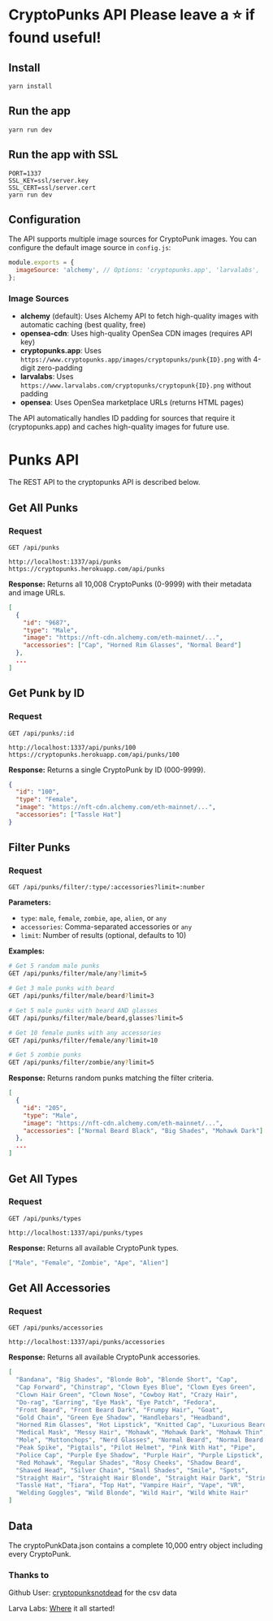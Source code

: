 # CryptoPunks API Please leave a ⭐️ if found useful!

## Install

    yarn install

## Run the app

    yarn run dev

## Run the app with SSL

    PORT=1337
    SSL_KEY=ssl/server.key
    SSL_CERT=ssl/server.cert
    yarn run dev

## Configuration

The API supports multiple image sources for CryptoPunk images. You can configure the default image source in `config.js`:

```javascript
module.exports = {
  imageSource: 'alchemy', // Options: 'cryptopunks.app', 'larvalabs', 'opensea', 'opensea-cdn', 'alchemy'
};
```

### Image Sources

- **alchemy** (default): Uses Alchemy API to fetch high-quality images with automatic caching (best quality, free)
- **opensea-cdn**: Uses high-quality OpenSea CDN images (requires API key)
- **cryptopunks.app**: Uses `https://www.cryptopunks.app/images/cryptopunks/punk{ID}.png` with 4-digit zero-padding
- **larvalabs**: Uses `https://www.larvalabs.com/cryptopunks/cryptopunk{ID}.png` without padding
- **opensea**: Uses OpenSea marketplace URLs (returns HTML pages)

The API automatically handles ID padding for sources that require it (cryptopunks.app) and caches high-quality images for future use.

# Punks API

The REST API to the cryptopunks API is described below.

## Get All Punks

### Request

`GET /api/punks`

    http://localhost:1337/api/punks
    https://cryptopunks.herokuapp.com/api/punks

**Response:** Returns all 10,008 CryptoPunks (0-9999) with their metadata and image URLs.

```json
[
  {
    "id": "9687",
    "type": "Male", 
    "image": "https://nft-cdn.alchemy.com/eth-mainnet/...",
    "accessories": ["Cap", "Horned Rim Glasses", "Normal Beard"]
  },
  ...
]
```

## Get Punk by ID

### Request

`GET /api/punks/:id`

    http://localhost:1337/api/punks/100
    https://cryptopunks.herokuapp.com/api/punks/100

**Response:** Returns a single CryptoPunk by ID (000-9999).

```json
{
  "id": "100",
  "type": "Female",
  "image": "https://nft-cdn.alchemy.com/eth-mainnet/...",
  "accessories": ["Tassle Hat"]
}
```

## Filter Punks

### Request

`GET /api/punks/filter/:type/:accessories?limit=:number`

**Parameters:**
- `type`: `male`, `female`, `zombie`, `ape`, `alien`, or `any`
- `accessories`: Comma-separated accessories or `any`
- `limit`: Number of results (optional, defaults to 10)

**Examples:**

```bash
# Get 5 random male punks
GET /api/punks/filter/male/any?limit=5

# Get 3 male punks with beard
GET /api/punks/filter/male/beard?limit=3

# Get 5 male punks with beard AND glasses
GET /api/punks/filter/male/beard,glasses?limit=5

# Get 10 female punks with any accessories
GET /api/punks/filter/female/any?limit=10

# Get 5 zombie punks
GET /api/punks/filter/zombie/any?limit=5
```

**Response:** Returns random punks matching the filter criteria.

```json
[
  {
    "id": "205",
    "type": "Male",
    "image": "https://nft-cdn.alchemy.com/eth-mainnet/...",
    "accessories": ["Normal Beard Black", "Big Shades", "Mohawk Dark"]
  },
  ...
]
```

## Get All Types

### Request

`GET /api/punks/types`

    http://localhost:1337/api/punks/types

**Response:** Returns all available CryptoPunk types.

```json
["Male", "Female", "Zombie", "Ape", "Alien"]
```

## Get All Accessories

### Request

`GET /api/punks/accessories`

    http://localhost:1337/api/punks/accessories

**Response:** Returns all available CryptoPunk accessories.

```json
[
  "Bandana", "Big Shades", "Blonde Bob", "Blonde Short", "Cap", 
  "Cap Forward", "Chinstrap", "Clown Eyes Blue", "Clown Eyes Green",
  "Clown Hair Green", "Clown Nose", "Cowboy Hat", "Crazy Hair",
  "Do-rag", "Earring", "Eye Mask", "Eye Patch", "Fedora",
  "Front Beard", "Front Beard Dark", "Frumpy Hair", "Goat",
  "Gold Chain", "Green Eye Shadow", "Handlebars", "Headband",
  "Horned Rim Glasses", "Hot Lipstick", "Knitted Cap", "Luxurious Beard",
  "Medical Mask", "Messy Hair", "Mohawk", "Mohawk Dark", "Mohawk Thin",
  "Mole", "Muttonchops", "Nerd Glasses", "Normal Beard", "Normal Beard Black",
  "Peak Spike", "Pigtails", "Pilot Helmet", "Pink With Hat", "Pipe",
  "Police Cap", "Purple Eye Shadow", "Purple Hair", "Purple Lipstick",
  "Red Mohawk", "Regular Shades", "Rosy Cheeks", "Shadow Beard",
  "Shaved Head", "Silver Chain", "Small Shades", "Smile", "Spots",
  "Straight Hair", "Straight Hair Blonde", "Straight Hair Dark", "Stringy Hair",
  "Tassle Hat", "Tiara", "Top Hat", "Vampire Hair", "Vape", "VR",
  "Welding Goggles", "Wild Blonde", "Wild Hair", "Wild White Hair"
]
```
## Data

The cryptoPunkData.json contains a complete 10,000 entry object including every CryptoPunk.

### Thanks to

Github User: [cryptopunksnotdead](https://github.com/cryptopunksnotdead/punks) for the csv data

Larva Labs: [Where](https://www.larvalabs.com/cryptopunks) it all started!
